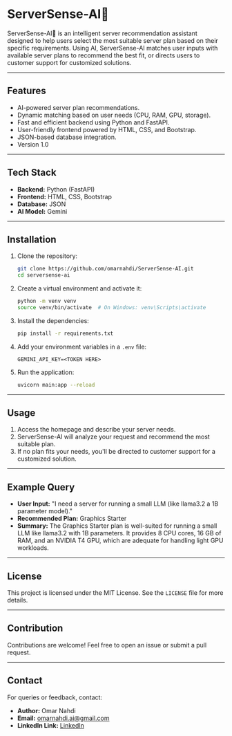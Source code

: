 
# ServerSense-AI🤖

ServerSense-AI🚀 is an intelligent server recommendation assistant designed to help users select the most suitable server plan based on their specific requirements. Using AI, ServerSense-AI matches user inputs with available server plans to recommend the best fit, or directs users to customer support for customized solutions.

---

## Features
- AI-powered server plan recommendations.
- Dynamic matching based on user needs (CPU, RAM, GPU, storage).
- Fast and efficient backend using Python and FastAPI.
- User-friendly frontend powered by HTML, CSS, and Bootstrap.
- JSON-based database integration.
- Version 1.0

---

## Tech Stack
- **Backend:** Python (FastAPI)
- **Frontend:** HTML, CSS, Bootstrap
- **Database:** JSON
- **AI Model:** Gemini

---

## Installation

1. Clone the repository:
   ```bash
   git clone https://github.com/omarnahdi/ServerSense-AI.git
   cd serversense-ai
   ```

2. Create a virtual environment and activate it:
   ```bash
   python -m venv venv
   source venv/bin/activate  # On Windows: venv\Scripts\activate
   ```

3. Install the dependencies:
   ```bash
   pip install -r requirements.txt
   ```

4. Add your environment variables in a `.env` file:
   ```
   GEMINI_API_KEY=<TOKEN HERE>
   ```

5. Run the application:
   ```bash
   uvicorn main:app --reload
   ```

---

## Usage

1. Access the homepage and describe your server needs.
2. ServerSense-AI will analyze your request and recommend the most suitable plan.
3. If no plan fits your needs, you'll be directed to customer support for a customized solution.

---

## Example Query

- **User Input:** "I need a server for running a small LLM (like llama3.2 a 1B parameter model)."
- **Recommended Plan:** Graphics Starter
- **Summary:** The Graphics Starter plan is well-suited for running a small LLM like llama3.2 with 1B parameters. It provides 8 CPU cores, 16 GB of RAM, and an NVIDIA T4 GPU, which are adequate for handling light GPU workloads.

---

## License
This project is licensed under the MIT License. See the `LICENSE` file for more details.

---

## Contribution
Contributions are welcome! Feel free to open an issue or submit a pull request.

---

## Contact
For queries or feedback, contact:
- **Author:** Omar Nahdi
- **Email:** omarnahdi.ai@gmail.com
- **LinkedIn Link:** [LinkedIn](https://www.linkedin.com/in/omarnahdi/)

